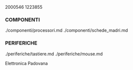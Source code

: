 2000546
1223855

### COMPONENTI

./componenti/processori.md
./componenti/schede_madri.md

### PERIFERICHE

./periferiche/tastiere.md
./periferiche/mouse.md

Elettronica Padovana
